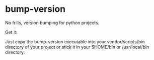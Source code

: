# bump-version
No frills, version bumping for python projects.

Get it:

Just copy the bump-version executable into your vendor/scripts/bin directory of your project
or stick it in your $HOME/bin or /usr/local/bin directory:


